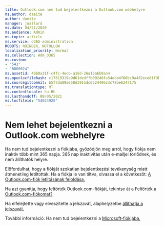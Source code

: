 ```yaml
---
title: Outlook.com nem tud bejelentkezni a Outlook.com webhelyre
ms.author: daeite
author: daeite
manager: joallard
ms.date: 04/21/2020
ms.audience: Admin
ms.topic: article
ms.service: o365-administration
ROBOTS: NOINDEX, NOFOLLOW
localization_priority: Normal
ms.collection: Adm_O365
ms.custom:
- "541"
- "8000024"
ms.assetid: 46b0a31f-c4fc-4ecb-a18d-26a13a6b0aa4
ms.openlocfilehash: c17819319a9d61dedffb09240fa54ebb4f60bc9a482ece81f3b72693abea3d2e
ms.sourcegitcommit: b5f7da89a650d2915dc652449623c78be6247175
ms.translationtype: MT
ms.contentlocale: hu-HU
ms.lasthandoff: 08/05/2021
ms.locfileid: "54024928"
---
```

# <a name="cant-sign-in-to-outlookcom"></a>Nem lehet bejelentkezni a Outlook.com webhelyre

Ha nem tud bejelentkezni a fiókjába, győződjön meg arról, hogy fiókja nem inaktív több mint 365 napja. 365 nap inaktivitás után e-mailjei törlődnek, és nem állíthatók helyre.
  
Előfordulhat, hogy a fiókját szokatlan bejelentkezési tevékenység miatt átmenetileg letiltották. Ha a fiókja le van tiltva, olvassa el a következőt: [A Outlook.com-fiók letiltásának feloldása.](https://support.office.com/article/f4ad2701-d166-4d8b-8a6a-9af2a1f8a4c4?wt.mc_id=Office_Outlook_com_Alchemy)
  
Ha azt gyanítja, hogy feltörték Outlook.com-fiókját, tekintse át a Feltörték a [Outlook.com-fiókomat?](https://support.office.com/article/35993ac5-ac2f-494e-aacb-5232dda453d8?wt.mc_id=Office_Outlook_com_Alchemy)
  
Ha elfelejtette vagy elveszítette a jelszavát, alaphelyzetbe [állíthatja a jelszavát.](https://go.microsoft.com/fwlink/p/?LinkID=242804)
  
További információ: Ha nem tud bejelentkezni a [Microsoft-fiókjába.](https://go.microsoft.com/fwlink/p/?linkid=837479)
  